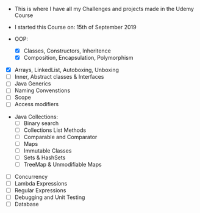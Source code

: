 -   This is where I have all my Challenges and projects made in the Udemy Course

*   I started this Course on: 15th of September 2019

* OOP:
  * [x] Classes, Constructors, Inheritence
  * [x] Composition, Encapsulation, Polymorphism

* [x] Arrays, LinkedList, Autoboxing, Unboxing
* [ ] Inner, Abstract classes & Interfaces
* [ ] Java Generics
* [ ] Naming Convenstions
* [ ] Scope
* [ ] Access modifiers

* Java Collections:
  * [ ] Binary search
  * [ ] Collections List Methods
  * [ ] Comparable and Comparator
  * [ ] Maps
  * [ ] Immutable Classes
  * [ ] Sets & HashSets
  * [ ] TreeMap & Unmodifiable Maps
  
* [ ] Concurrency 
* [ ] Lambda Expressions
* [ ] Regular Expressions
* [ ] Debugging and Unit Testing
* [ ] Database
